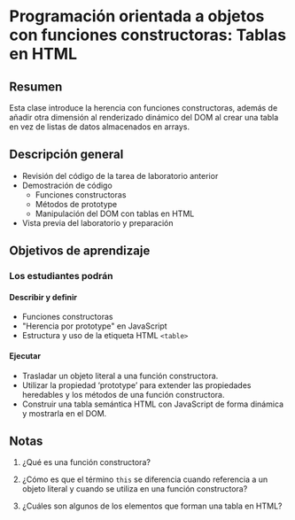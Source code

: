 ﻿# Programación orientada a objetos con funciones constructoras: Tablas en HTML

## Resumen 

Esta clase introduce la herencia con funciones constructoras, además de añadir otra dimensión al renderizado dinámico del DOM al crear una tabla en vez de listas de datos almacenados en arrays.

## Descripción general

- Revisión del código de la tarea de laboratorio anterior
- Demostración de código
  - Funciones constructoras
  - Métodos de prototype
  - Manipulación del DOM con tablas en HTML
- Vista previa del laboratorio y preparación

## Objetivos de aprendizaje

### Los estudiantes podrán

#### Describir y definir

- Funciones constructoras
- "Herencia por prototype" en JavaScript
- Estructura y uso de la etiqueta HTML `<table>`

#### Ejecutar

- Trasladar un objeto literal a una función constructora.
- Utilizar la propiedad ‘prototype’ para extender las propiedades heredables y los métodos de una función constructora.
- Construir una tabla semántica HTML con JavaScript de forma dinámica y mostrarla en el DOM.

## Notas

1. ¿Qué es una función constructora?

1. ¿Cómo es que el término `this` se diferencia cuando referencia a un objeto literal y cuando se utiliza en una función constructora?

1. ¿Cuáles son algunos de los elementos que forman una tabla en HTML?
